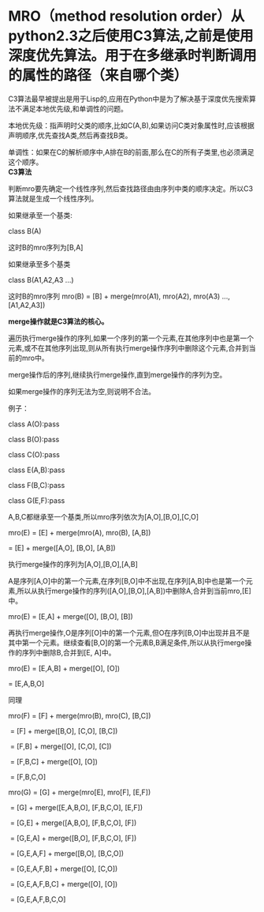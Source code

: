 # MRO（method resolution order）从python2.3之后使用C3算法,之前是使用深度优先算法。用于在多继承时判断调用的属性的路径（来自哪个类）

C3算法最早被提出是用于Lisp的,应用在Python中是为了解决基于深度优先搜索算法不满足本地优先级,和单调性的问题。

本地优先级：指声明时父类的顺序,比如C(A,B),如果访问C类对象属性时,应该根据声明顺序,优先查找A类,然后再查找B类。

单调性：如果在C的解析顺序中,A排在B的前面,那么在C的所有子类里,也必须满足这个顺序。  
**C3算法**

判断mro要先确定一个线性序列,然后查找路径由由序列中类的顺序决定。所以C3算法就是生成一个线性序列。

如果继承至一个基类:

class B(A)

这时B的mro序列为[B,A]

如果继承至多个基类

class B(A1,A2,A3 ...)

这时B的mro序列 mro(B) = [B] + merge(mro(A1), mro(A2), mro(A3) ..., [A1,A2,A3])

**merge操作就是C3算法的核心。**

 遍历执行merge操作的序列,如果一个序列的第一个元素,在其他序列中也是第一个元素,或不在其他序列出现,则从所有执行merge操作序列中删除这个元素,合并到当前的mro中。

merge操作后的序列,继续执行merge操作,直到merge操作的序列为空。

如果merge操作的序列无法为空,则说明不合法。

例子：

class A(O):pass

class B(O):pass

class C(O):pass

class E(A,B):pass

class F(B,C):pass

class G(E,F):pass

A,B,C都继承至一个基类,所以mro序列依次为[A,O],[B,O],[C,O]

mro(E) = [E] + merge(mro(A), mro(B), [A,B])

   = [E] + merge([A,O], [B,O], [A,B])

执行merge操作的序列为[A,O],[B,O],[A,B]

A是序列[A,O]中的第一个元素,在序列[B,O]中不出现,在序列[A,B]中也是第一个元素,所以从执行merge操作的序列([A,O],[B,O],[A,B])中删除A,合并到当前mro,[E]中。

mro(E) = [E,A] + merge([O], [B,O], [B])

再执行merge操作,O是序列[O]中的第一个元素,但O在序列[B,O]中出现并且不是其中第一个元素。继续查看[B,O]的第一个元素B,B满足条件,所以从执行merge操作的序列中删除B,合并到[E, A]中。

mro(E) = [E,A,B] + merge([O], [O])

   = [E,A,B,O]

同理

mro(F) = [F] + merge(mro(B), mro(C), [B,C])

​     = [F] + merge([B,O], [C,O], [B,C])

​     = [F,B] + merge([O], [C,O], [C])

​     = [F,B,C] + merge([O], [O])

​     = [F,B,C,O]

mro(G) = [G] + merge(mro[E], mro[F], [E,F])

​     = [G] + merge([E,A,B,O], [F,B,C,O], [E,F])

​     = [G,E] + merge([A,B,O], [F,B,C,O], [F])

​     = [G,E,A] + merge([B,O], [F,B,C,O], [F])

​     = [G,E,A,F] + merge([B,O], [B,C,O])

​     = [G,E,A,F,B] + merge([O], [C,O])

​     = [G,E,A,F,B,C] + merge([O], [O])

​     = [G,E,A,F,B,C,O]
